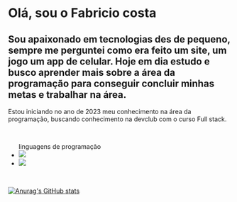 <h1> Olá, sou o Fabricio costa </h1>
<h2> Sou apaixonado em tecnologias des de pequeno, sempre me perguntei como era feito um site, um jogo um app de celular.
  Hoje em dia estudo e busco aprender mais sobre a área da programação para conseguir concluir minhas metas e trabalhar na área. </h2>
<p> Estou iniciando no ano de 2023 meu conhecimento na área da programação, buscando conhecimento na devclub com o curso Full stack.</p>
<br>
<ul> linguagens de programação 
<li> <img src="https://img.shields.io/badge/HTML5-E34F26?style=for-the-badge&logo=html5&logoColor=white" ></li> 
  <li> <img src="https://img.shields.io/badge/CSS3-1572B6?style=for-the-badge&logo=css3&logoColor=white"></li>
</ul>
<br>

[![Anurag's GitHub stats](https://github-readme-stats.vercel.app/api?username=fabriciocm11)](https://github.com/anuraghazra/github-readme-stats)
